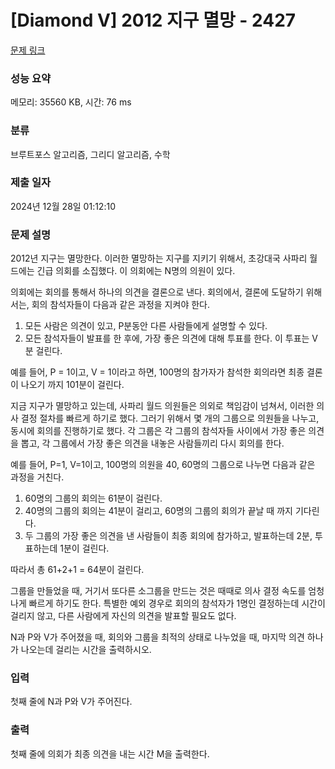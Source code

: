 # [Diamond V] 2012 지구 멸망 - 2427 

[문제 링크](https://www.acmicpc.net/problem/2427) 

### 성능 요약

메모리: 35560 KB, 시간: 76 ms

### 분류

브루트포스 알고리즘, 그리디 알고리즘, 수학

### 제출 일자

2024년 12월 28일 01:12:10

### 문제 설명

<p>2012년 지구는 멸망한다. 이러한 멸망하는 지구를 지키기 위해서, 초강대국 사파리 월드에는 긴급 의회를 소집했다. 이 의회에는 N명의 의원이 있다. </p>

<p>의회에는 회의를 통해서 하나의 의견을 결론으로 낸다. 회의에서, 결론에 도달하기 위해서는, 회의 참석자들이 다음과 같은 과정을 지켜야 한다.</p>

<ol>
	<li>모든 사람은 의견이 있고, P분동안 다른 사람들에게 설명할 수 있다.</li>
	<li>모든 참석자들이 발표를 한 후에, 가장 좋은 의견에 대해 투표를 한다. 이 투표는 V분 걸린다.</li>
</ol>

<p>예를 들어, P = 1이고, V = 1이라고 하면, 100명의 참가자가 참석한 회의라면 최종 결론이 나오기 까지 101분이 걸린다.</p>

<p>지금 지구가 멸망하고 있는데, 사파리 월드 의원들은 의외로 책임감이 넘쳐서, 이러한 의사 결정 절차를 빠르게 하기로 했다. 그러기 위해서 몇 개의 그룹으로 의원들을 나누고, 동시에 회의를 진행하기로 했다. 각 그룹은 각 그룹의 참석자들 사이에서 가장 좋은 의견을 뽑고, 각 그룹에서 가장 좋은 의견을 내놓은 사람들끼리 다시 회의를 한다.</p>

<p>예를 들어, P=1, V=1이고, 100명의 의원을 40, 60명의 그룹으로 나누면 다음과 같은 과정을 거친다.</p>

<ol>
	<li>60명의 그룹의 회의는 61분이 걸린다.</li>
	<li>40명의 그룹의 회의는 41분이 걸리고, 60명의 그룹의 회의가 끝날 때 까지 기다린다.</li>
	<li>두 그룹의 가장 좋은 의견을 낸 사람들이 최종 회의에 참가하고, 발표하는데 2분, 투표하는데 1분이 걸린다.</li>
</ol>

<p>따라서 총 61+2+1 = 64분이 걸린다.</p>

<p>그룹을 만들었을 때, 거기서 또다른 소그룹을 만드는 것은 때때로 의사 결정 속도를 엄청나게 빠르게 하기도 한다. 특별한 예외 경우로 회의의 참석자가 1명인 결정하는데 시간이 걸리지 않고, 다른 사람에게 자신의 의견을 발표할 필요도 없다.</p>

<p>N과 P와 V가 주어졌을 때, 회의와 그룹을 최적의 상태로 나누었을 때, 마지막 의견 하나가 나오는데 걸리는 시간을 출력하시오.</p>

### 입력 

 <p>첫째 줄에 N과 P와 V가 주어진다.</p>

### 출력 

 <p>첫째 줄에 의회가 최종 의견을 내는 시간 M을 출력한다.</p>

